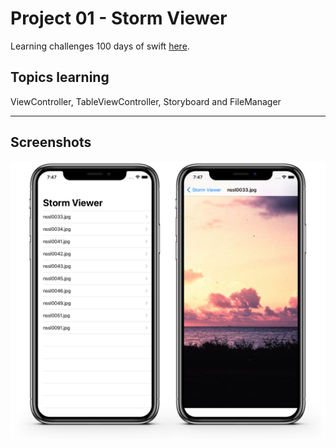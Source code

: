 # Project 01 - Storm Viewer 

Learning challenges 100 days of swift [here](https://www.hackingwithswift.com/100/16).


## Topics learning

ViewController, TableViewController, Storyboard and FileManager

------------

## Screenshots

![screenshot](screenshot/screenshot.png)